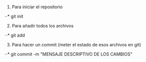 # 

1. Para iniciar el repositorio

⋅⋅* git init

2. Para añadir todos los archivos

⋅⋅* git add

3. Para hacer un commit (meter el estado de esos archivos en git)

⋅⋅* git commit -m "MENSAJE DESCRIPTIVO DE LOS CAMBIOS"


